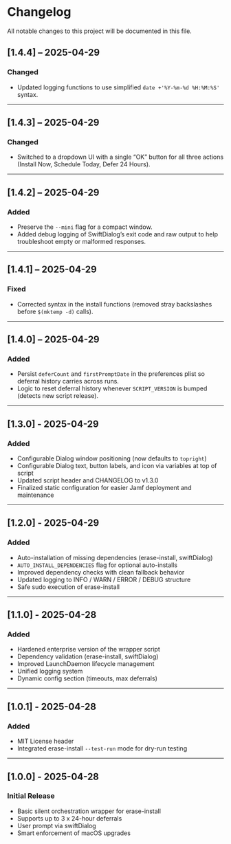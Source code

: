 # Changelog

All notable changes to this project will be documented in this file.

## [1.4.4] – 2025-04-29
### Changed
- Updated logging functions to use simplified `date +'%Y-%m-%d %H:%M:%S'` syntax.

---

## [1.4.3] – 2025-04-29
### Changed
- Switched to a dropdown UI with a single “OK” button for all three actions (Install Now, Schedule Today, Defer 24 Hours).

---

## [1.4.2] – 2025-04-29
### Added
- Preserve the `--mini` flag for a compact window.
- Added debug logging of SwiftDialog’s exit code and raw output to help troubleshoot empty or malformed responses.

---

## [1.4.1] – 2025-04-29
### Fixed
- Corrected syntax in the install functions (removed stray backslashes before `$(mktemp -d)` calls).

---

## [1.4.0] – 2025-04-29
### Added
- Persist `deferCount` and `firstPromptDate` in the preferences plist so deferral history carries across runs.
- Logic to reset deferral history whenever `SCRIPT_VERSION` is bumped (detects new script release).

---

## [1.3.0] - 2025-04-29
### Added
- Configurable Dialog window positioning (now defaults to `topright`)
- Configurable Dialog text, button labels, and icon via variables at top of script
- Updated script header and CHANGELOG to v1.3.0
- Finalized static configuration for easier Jamf deployment and maintenance

---

## [1.2.0] - 2025-04-29
### Added
- Auto-installation of missing dependencies (erase-install, swiftDialog)
- `AUTO_INSTALL_DEPENDENCIES` flag for optional auto-installs
- Improved dependency checks with clean fallback behavior
- Updated logging to INFO / WARN / ERROR / DEBUG structure
- Safe sudo execution of erase-install

---

## [1.1.0] - 2025-04-28
### Added
- Hardened enterprise version of the wrapper script
- Dependency validation (erase-install, swiftDialog)
- Improved LaunchDaemon lifecycle management
- Unified logging system
- Dynamic config section (timeouts, max deferrals)

---

## [1.0.1] - 2025-04-28
### Added
- MIT License header
- Integrated erase-install `--test-run` mode for dry-run testing

---

## [1.0.0] - 2025-04-28
### Initial Release
- Basic silent orchestration wrapper for erase-install
- Supports up to 3 x 24-hour deferrals
- User prompt via swiftDialog
- Smart enforcement of macOS upgrades